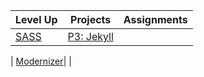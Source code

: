 | Level Up | Projects | Assignments |
| ------------- |:-------------:| -----:|
|  [SASS](https://github.com/vcd/468/wiki/Level-Up-:-SASS)  | [P3: Jekyll](https://github.com/vcd/468/wiki/P3%3A-Jeykll/) | |

| [Modernizer](http://css-tricks.com/video-screencasts/126-using-modernizr/)| |  
